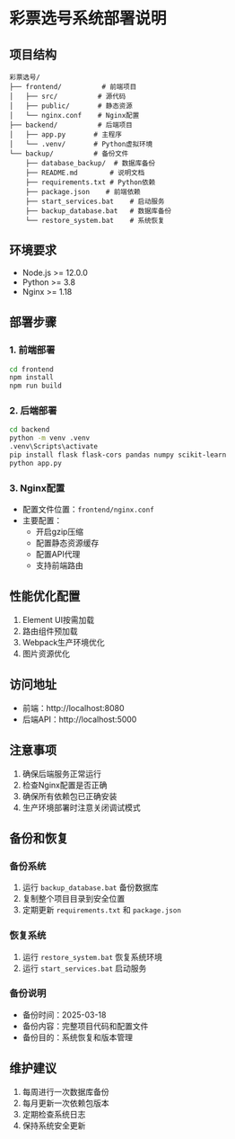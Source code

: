 # 彩票选号系统部署说明

## 项目结构
```
彩票选号/
├── frontend/          # 前端项目
│   ├── src/          # 源代码
│   ├── public/       # 静态资源
│   └── nginx.conf    # Nginx配置
├── backend/          # 后端项目
│   ├── app.py       # 主程序
│   └── .venv/       # Python虚拟环境
└── backup/          # 备份文件
    ├── database_backup/  # 数据库备份
    ├── README.md        # 说明文档
    ├── requirements.txt # Python依赖
    ├── package.json    # 前端依赖
    ├── start_services.bat    # 启动服务
    ├── backup_database.bat   # 数据库备份
    └── restore_system.bat    # 系统恢复
```

## 环境要求
- Node.js >= 12.0.0
- Python >= 3.8
- Nginx >= 1.18

## 部署步骤

### 1. 前端部署
```bash
cd frontend
npm install
npm run build
```

### 2. 后端部署
```bash
cd backend
python -m venv .venv
.venv\Scripts\activate
pip install flask flask-cors pandas numpy scikit-learn
python app.py
```

### 3. Nginx配置
- 配置文件位置：`frontend/nginx.conf`
- 主要配置：
  - 开启gzip压缩
  - 配置静态资源缓存
  - 配置API代理
  - 支持前端路由

## 性能优化配置
1. Element UI按需加载
2. 路由组件预加载
3. Webpack生产环境优化
4. 图片资源优化

## 访问地址
- 前端：http://localhost:8080
- 后端API：http://localhost:5000

## 注意事项
1. 确保后端服务正常运行
2. 检查Nginx配置是否正确
3. 确保所有依赖包已正确安装
4. 生产环境部署时注意关闭调试模式

## 备份和恢复

### 备份系统
1. 运行 `backup_database.bat` 备份数据库
2. 复制整个项目目录到安全位置
3. 定期更新 `requirements.txt` 和 `package.json`

### 恢复系统
1. 运行 `restore_system.bat` 恢复系统环境
2. 运行 `start_services.bat` 启动服务

### 备份说明
- 备份时间：2025-03-18
- 备份内容：完整项目代码和配置文件
- 备份目的：系统恢复和版本管理

## 维护建议
1. 每周进行一次数据库备份
2. 每月更新一次依赖包版本
3. 定期检查系统日志
4. 保持系统安全更新 